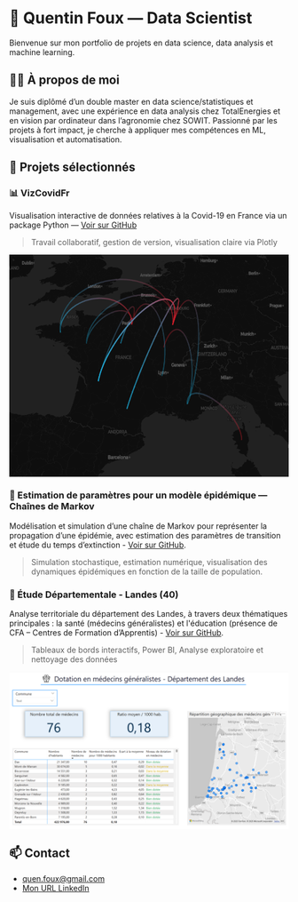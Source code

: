 # 👋 Quentin Foux — Data Scientist

Bienvenue sur mon portfolio de projets en data science, data analysis et machine learning.

## 👨‍💻 À propos de moi
Je suis diplômé d’un double master en data science/statistiques et management, avec une expérience en data analysis chez TotalEnergies et en vision par ordinateur dans l’agronomie chez SOWIT. Passionné par les projets à fort impact, je cherche à appliquer mes compétences en ML, visualisation et automatisation.

## 🧠 Projets sélectionnés

### 📊 VizCovidFr  
Visualisation interactive de données relatives à la Covid-19 en France via un package Python — [Voir sur GitHub](https://github.com/quentinfoux/vizcovidfr)  
> Travail collaboratif, gestion de version, visualisation claire via Plotly

<p align="center">
<img src="transfer_map.png" style="vertical-align:middle" width="600" height='400' class='center' alt='logo'>
</p>

### 🦠 Estimation de paramètres pour un modèle épidémique — Chaînes de Markov
Modélisation et simulation d’une chaîne de Markov pour représenter la propagation d’une épidémie, avec estimation des paramètres de transition et étude du temps d’extinction - [Voir sur GitHub](https://github.com/quentinfoux/EpidemioSimu).
> Simulation stochastique, estimation numérique, visualisation des dynamiques épidémiques en fonction de la taille de population.

### 🌾 Étude Départementale - Landes (40)
Analyse territoriale du département des Landes, à travers deux thématiques principales : la santé (médecins généralistes) et l'éducation (présence de CFA – Centres de Formation d’Apprentis) - [Voir sur GitHub](https://github.com/quentinfoux/Etude_Departement_Landes).
> Tableaux de bords interactifs, Power BI, Analyse exploratoire et nettoyage des données

<p align="center">
<img src="sante.png" style="vertical-align:middle" class='center' alt='logo'>
</p>

## 📫 Contact  
- quen.foux@gmail.com  
- [Mon URL LinkedIn](https://www.linkedin.com/in/quentin-foux-061484218/)

